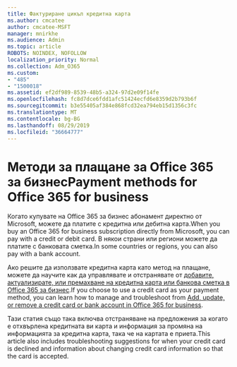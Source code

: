 ```yaml
---
title: Фактуриране цикъл кредитна карта
ms.author: cmcatee
author: cmcatee-MSFT
manager: mnirkhe
ms.audience: Admin
ms.topic: article
ROBOTS: NOINDEX, NOFOLLOW
localization_priority: Normal
ms.collection: Adm_O365
ms.custom:
- "485"
- "1500018"
ms.assetid: ef2df989-8539-48b5-a324-97d2e09f14fe
ms.openlocfilehash: fc8d7dce6fdd1afc51424ecfd6e8359d2b793b6f
ms.sourcegitcommit: b3e55405af384e868fcd32ea794eb15d1356c3fc
ms.translationtype: MT
ms.contentlocale: bg-BG
ms.lasthandoff: 08/29/2019
ms.locfileid: "36664777"
---
```

# <a name="payment-methods-for-office-365-for-business"></a><span data-ttu-id="51684-102">Методи за плащане за Office 365 за бизнес</span><span class="sxs-lookup"><span data-stu-id="51684-102">Payment methods for Office 365 for business</span></span>

<span data-ttu-id="51684-103">Когато купувате на Office 365 за бизнес абонамент директно от Microsoft, можете да платите с кредитна или дебитна карта.</span><span class="sxs-lookup"><span data-stu-id="51684-103">When you buy an Office 365 for business subscription directly from Microsoft, you can pay with a credit or debit card.</span></span> <span data-ttu-id="51684-104">В някои страни или региони можете да платите с банковата сметка.</span><span class="sxs-lookup"><span data-stu-id="51684-104">In some countries or regions, you can also pay with a bank account.</span></span>
  
<span data-ttu-id="51684-105">Ако решите да използвате кредитна карта като метод на плащане, можете да научите как да управлявате и отстранявате от [добавите, актуализирате, или премахване на кредитна карта или банкова сметка в Office 365 за бизнес](https://docs.microsoft.com/office365/admin/subscriptions-and-billing/add-update-or-remove-credit-card-or-bank-account).</span><span class="sxs-lookup"><span data-stu-id="51684-105">If you choose to use a credit card as your payment method, you can learn how to manage and troubleshoot from [Add, update, or remove a credit card or bank account in Office 365 for business](https://docs.microsoft.com/office365/admin/subscriptions-and-billing/add-update-or-remove-credit-card-or-bank-account).</span></span>
  
<span data-ttu-id="51684-106">Тази статия също така включва отстраняване на предложения за когато е отхвърлена кредитната ви карта и информация за промяна на информацията за кредитна карта, така че на картата е приета.</span><span class="sxs-lookup"><span data-stu-id="51684-106">This article also includes troubleshooting suggestions for when your credit card is declined and information about changing credit card information so that the card is accepted.</span></span>